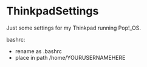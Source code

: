 # ThinkpadSettings

Just some settings for my Thinkpad running Pop!_OS.

bashrc:
- rename as .bashrc
- place in path /home/YOURUSERNAMEHERE
